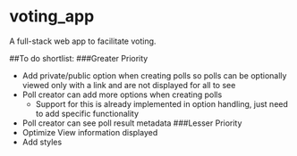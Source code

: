 # voting_app
A full-stack web app to facilitate voting.

##To do shortlist:
###Greater Priority
- Add private/public option when creating polls so polls can be optionally viewed only with a link and are not displayed for all to see
- Poll creator can add more options when creating polls
  - Support for this is already implemented in option handling, just need to add specific functionality
- Poll creator can see poll result metadata
###Lesser Priority
- Optimize View information displayed
- Add styles
